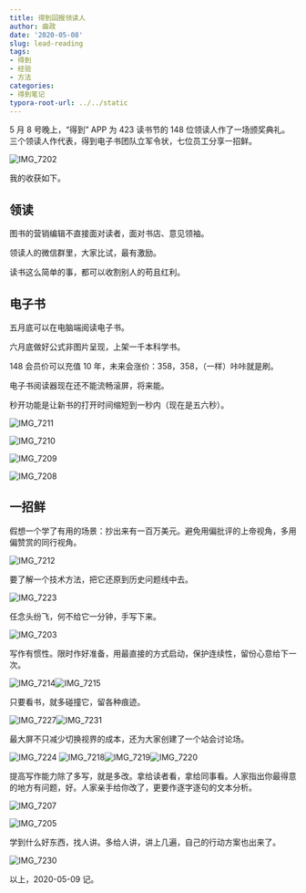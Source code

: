 ```yaml
---
title: 得到回报领读人
author: 曲政
date: '2020-05-08'
slug: lead-reading
tags:
- 得到
- 经验
- 方法
categories:
- 得到笔记
typora-root-url: ../../static
---
```


5 月 8 号晚上，“得到” APP 为 423 读书节的 148 位领读人作了一场颁奖典礼。三个领读人作代表，得到电子书团队立军令状，七位员工分享一招鲜。

![IMG_7202](/images/2020-05-08-%E5%BE%97%E5%88%B0%E5%9B%9E%E6%8A%A5%E9%A2%86%E8%AF%BB%E4%BA%BA/IMG_7202.JPG)

我的收获如下。

## 领读

图书的营销编辑不直接面对读者，面对书店、意见领袖。

领读人的微信群里，大家比试，最有激励。

读书这么简单的事，都可以收割别人的苟且红利。

## 电子书

五月底可以在电脑端阅读电子书。

六月底做好公式非图片呈现，上架一千本科学书。

148 会员价可以充值 10 年，未来会涨价：358，358，（一样）咔咔就是刷。

电子书阅读器现在还不能流畅滚屏，将来能。

秒开功能是让新书的打开时间缩短到一秒内（现在是五六秒）。

![IMG_7211](/images/2020-05-08-%E5%BE%97%E5%88%B0%E5%9B%9E%E6%8A%A5%E9%A2%86%E8%AF%BB%E4%BA%BA/IMG_7211.JPG)

![IMG_7210](/images/2020-05-08-%E5%BE%97%E5%88%B0%E5%9B%9E%E6%8A%A5%E9%A2%86%E8%AF%BB%E4%BA%BA/IMG_7210.JPG)

![IMG_7209](/images/2020-05-08-%E5%BE%97%E5%88%B0%E5%9B%9E%E6%8A%A5%E9%A2%86%E8%AF%BB%E4%BA%BA/IMG_7209.JPG)

![IMG_7208](/images/2020-05-08-%E5%BE%97%E5%88%B0%E5%9B%9E%E6%8A%A5%E9%A2%86%E8%AF%BB%E4%BA%BA/IMG_7208.JPG)

## 一招鲜

假想一个学了有用的场景：抄出来有一百万美元。避免用偏批评的上帝视角，多用偏赞赏的同行视角。

![IMG_7212](/images/2020-05-08-%E5%BE%97%E5%88%B0%E5%9B%9E%E6%8A%A5%E9%A2%86%E8%AF%BB%E4%BA%BA/IMG_7212.PNG)

要了解一个技术方法，把它还原到历史问题线中去。

![IMG_7223](/images/2020-05-08-%E5%BE%97%E5%88%B0%E5%9B%9E%E6%8A%A5%E9%A2%86%E8%AF%BB%E4%BA%BA/IMG_7223.PNG)

任念头纷飞，何不给它一分钟，手写下来。

![IMG_7203](/images/2020-05-08-%E5%BE%97%E5%88%B0%E5%9B%9E%E6%8A%A5%E9%A2%86%E8%AF%BB%E4%BA%BA/IMG_7203.PNG)

写作有惯性。限时作好准备，用最直接的方式启动，保护连续性，留份心意给下一次。

![IMG_7214](/images/2020-05-08-%E5%BE%97%E5%88%B0%E5%9B%9E%E6%8A%A5%E9%A2%86%E8%AF%BB%E4%BA%BA/IMG_7214.PNG)![IMG_7215](/images/2020-05-08-%E5%BE%97%E5%88%B0%E5%9B%9E%E6%8A%A5%E9%A2%86%E8%AF%BB%E4%BA%BA/IMG_7215.PNG)

只要看书，就多碰撞它，留各种痕迹。

![IMG_7227](/images/2020-05-08-%E5%BE%97%E5%88%B0%E5%9B%9E%E6%8A%A5%E9%A2%86%E8%AF%BB%E4%BA%BA/IMG_7227.PNG)![IMG_7231](/images/2020-05-08-%E5%BE%97%E5%88%B0%E5%9B%9E%E6%8A%A5%E9%A2%86%E8%AF%BB%E4%BA%BA/IMG_7231.JPG)

最大屏不只减少切换视界的成本，还为大家创建了一个站会讨论场。

![IMG_7224](/images/2020-05-08-%E5%BE%97%E5%88%B0%E5%9B%9E%E6%8A%A5%E9%A2%86%E8%AF%BB%E4%BA%BA/IMG_7224.JPG)
![IMG_7218](/images/2020-05-08-%E5%BE%97%E5%88%B0%E5%9B%9E%E6%8A%A5%E9%A2%86%E8%AF%BB%E4%BA%BA/IMG_7218.PNG)![IMG_7219](/images/2020-05-08-%E5%BE%97%E5%88%B0%E5%9B%9E%E6%8A%A5%E9%A2%86%E8%AF%BB%E4%BA%BA/IMG_7219.PNG)![IMG_7220](/images/2020-05-08-%E5%BE%97%E5%88%B0%E5%9B%9E%E6%8A%A5%E9%A2%86%E8%AF%BB%E4%BA%BA/IMG_7220.PNG)

提高写作能力除了多写，就是多改。拿给读者看，拿给同事看。人家指出你最得意的地方有问题，好。人家亲手给你改了，更要作逐字逐句的文本分析。

![IMG_7207](/images/2020-05-08-%E5%BE%97%E5%88%B0%E5%9B%9E%E6%8A%A5%E9%A2%86%E8%AF%BB%E4%BA%BA/IMG_7207.JPG)

![IMG_7205](/images/2020-05-08-%E5%BE%97%E5%88%B0%E5%9B%9E%E6%8A%A5%E9%A2%86%E8%AF%BB%E4%BA%BA/IMG_7205.PNG)

学到什么好东西，找人讲。多给人讲，讲上几遍，自己的行动方案也出来了。

![IMG_7230](/images/2020-05-08-%E5%BE%97%E5%88%B0%E5%9B%9E%E6%8A%A5%E9%A2%86%E8%AF%BB%E4%BA%BA/IMG_7230.PNG)

以上，2020-05-09 记。